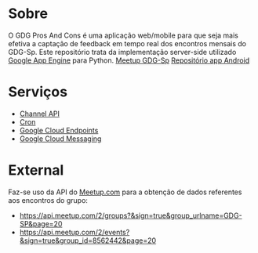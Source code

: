 Sobre
=====
O GDG Pros And Cons é uma aplicação web/mobile para que seja mais efetiva a captação de feedback em tempo real dos encontros mensais do GDG-Sp.
Este repositório trata da implementação server-side utilizado [Google App Engine](https://developers.google.com/appengine/) para Python.
[Meetup GDG-Sp](http://www.meetup.com/GDG-SP/)
[Repositório app Android](https://github.com/cirocosta/gdg-pros-and-cons-android)

Serviços
===========
- [Channel API](https://developers.google.com/appengine/docs/python/channel/)
- [Cron](https://developers.google.com/appengine/docs/python/config/cron)
- [Google Cloud Endpoints](https://developers.google.com/appengine/docs/python/endpoints/)
- [Google Cloud Messaging](http://developer.android.com/google/gcm/server.html)

External
============
Faz-se uso da API do [Meetup.com](www.meetup.com) para a obtenção de dados referentes aos encontros do grupo:

- https://api.meetup.com/2/groups?&sign=true&group_urlname=GDG-SP&page=20
- https://api.meetup.com/2/events?&sign=true&group_id=8562442&page=20
